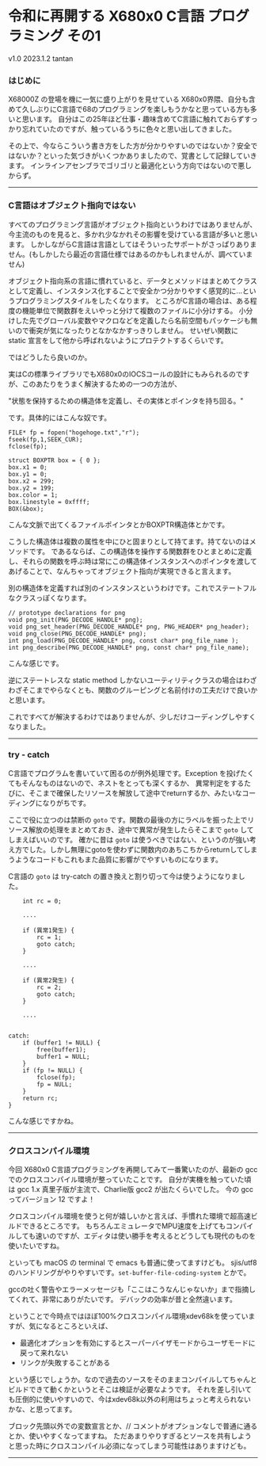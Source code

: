# 令和に再開する X680x0 C言語 プログラミング その1

v1.0 2023.1.2 tantan

### はじめに

X68000Z の登場を機に一気に盛り上がりを見せている X680x0界隈、自分も含めて久しぶりにC言語で68のプログラミングを楽しもうかなと思っている方も多いと思います。
自分はこの25年ほど仕事・趣味含めてC言語に触れておらずすっかり忘れていたのですが、触っているうちに色々と思い出してきました。

その上で、今ならこういう書き方をした方が分かりやすいのではないか？安全ではないか？といった気づきがいくつかありましたので、覚書として記録していきます。
インラインアセンブラでゴリゴリと最適化という方向ではないので悪しからず。

---

### C言語はオブジェクト指向ではない

すべてのプログラミング言語がオブジェクト指向というわけではありませんが、今主流のものを見ると、多かれ少なかれその影響を受けている言語が多いと思います。
しかしながらC言語は言語としてはそういったサポートがさっぱりありません。(もしかしたら最近の言語仕様ではあるのかもしれませんが、調べていません)

オブジェクト指向系の言語に慣れていると、データとメソッドはまとめてクラスとして定義し、インスタンス化することで安全かつ分かりやすく感覚的に...というプログラミングスタイルをしたくなります。
ところがC言語の場合は、ある程度の機能単位で関数群をえいやっと分けて複数のファイルに小分けする。
小分けした先でグローバル変数やマクロなどを定義したら名前空間もパッケージも無いので衝突が気になったりとなかなかすっきりしません。
せいぜい関数に static 宣言をして他から呼ばれないようにプロテクトするくらいです。

ではどうしたら良いのか。

実はCの標準ライブラリでもX680x0のIOCSコールの設計にもみられるのですが、このあたりをうまく解決するための一つの方法が、

"状態を保持するための構造体を定義し、その実体とポインタを持ち回る。"

です。具体的にはこんな奴です。

    FILE* fp = fopen("hogehoge.txt","r");
    fseek(fp,1,SEEK_CUR);
    fclose(fp);

    struct BOXPTR box = { 0 };
    box.x1 = 0;
    box.y1 = 0;
    box.x2 = 299;
    box.y2 = 199;
    box.color = 1;
    box.linestyle = 0xffff;
    BOX(&box);

こんな文脈で出てくるファイルポインタとかBOXPTR構造体とかです。

こうした構造体は複数の属性を中にひと固まりとして持てます。持てないのはメソッドです。
であるならば、この構造体を操作する関数群をひとまとめに定義し、それらの関数を呼ぶ時は常にこの構造体インスタンスへのポインタを渡してあげることで、なんちゃってオブジェクト指向が実現できると言えます。

別の構造体を定義すれば別のインスタンスというわけです。これでステートフルなクラスっぽくなります。

    // prototype declarations for png
    void png_init(PNG_DECODE_HANDLE* png);
    void png_set_header(PNG_DECODE_HANDLE* png, PNG_HEADER* png_header);
    void png_close(PNG_DECODE_HANDLE* png);
    int png_load(PNG_DECODE_HANDLE* png, const char* png_file_name );
    int png_describe(PNG_DECODE_HANDLE* png, const char* png_file_name);

こんな感じです。

逆にステートレスな static method しかないユーティリティクラスの場合はわざわざそこまでやらなくとも、関数のグルーピングと名前付けの工夫だけで良いかと思います。

これですべてが解決するわけではありませんが、少しだけコーディングしやすくなりました。

---

### try - catch

C言語でプログラムを書いていて困るのが例外処理です。Exception を投げたくてもそんなものはないので、ネストをとっても深くするか、
異常判定をするたびに、そこまで確保したリソースを解放して途中でreturnするか、みたいなコーディングになりがちです。

ここで役に立つのは禁断の `goto` です。関数の最後の方にラベルを振った上でリソース解放の処理をまとめておき、途中で異常が発生したらそこまで `goto` してしまえばいいのです。
確かに昔は `goto` は使うべきではない、というのが強い考え方でした。しかし無理にgotoを使わずに関数内のあちこちからreturnしてしまうようなコードもこれもまた品質に影響がでやすいものになります。

C言語の `goto` は try-catch の置き換えと割り切って今は使うようになりました。

        int rc = 0;

        ....

        if (異常1発生) {
            rc = 1;
            goto catch;
        }
        
        ....
        
        if (異常2発生) {
            rc = 2;
            goto catch;
        }
        
        ....


    catch:
        if (buffer1 != NULL) {
            free(buffer1);
            buffer1 = NULL;
        }
        if (fp != NULL) {
            fclose(fp);
            fp = NULL;
        }
        return rc;
    }

こんな感じですかね。

---

### クロスコンパイル環境

今回 X680x0 C言語プログラミングを再開してみて一番驚いたのが、最新の gcc でのクロスコンパイル環境が整っていたことです。
自分が実機を触っていた頃は gcc 1.x 真里子版が主流で、Charlie版 gcc2 が出たくらいでした。
今の gcc ってバージョン 12 ですよ！ 

クロスコンパイル環境を使うと何が嬉しいかと言えば、手慣れた環境で超高速ビルドできるところです。
もちろんエミュレータでMPU速度を上げてもコンパイルしても速いのですが、エディタは使い勝手を考えるとどうしても現代のものを使いたいですね。

といっても macOS の terminal で emacs も普通に使ってますけども。
sjis/utf8 のハンドリングがやりやすいです。`set-buffer-file-coding-system` とかで。

gccの吐く警告やエラーメッセージも「ここはこうなんじゃないか」まで指摘してくれて、非常にありがたいです。
デバックの効率が昔と全然違います。

ということで今時点ではほぼ100%クロスコンパイル環境xdev68kを使っていますが、気になるところといえば、
* 最適化オプションを有効にするとスーパーバイザモードからユーザモードに戻って来れない
* リンクが失敗することがある

という感じでしょうか。なので過去のソースをそのままコンパイルしてちゃんとビルドできて動くかというとそこは検証が必要なようです。
それを差し引いても圧倒的に使いやすいので、今はxdev68k以外の利用はちょっと考えられないかな、と思ってます。

ブロック先頭以外での変数宣言とか、// コメントがオプションなしで普通に通るとか、使いやすくなってますね。
ただあまりやりすぎるとソースを共有しようと思った時にクロスコンパイル必須になってしまう可能性はありますけども。

---





